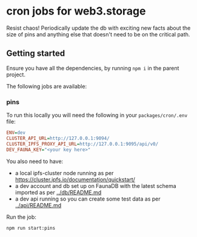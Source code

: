 # cron jobs for web3.storage

Resist chaos! Periodically update the db with exciting new facts about the size of pins and anything else that doesn't need to be on the critical path.

## Getting started

Ensure you have all the dependencies, by running `npm i` in the parent project.

The following jobs are available:

### pins

To run this locally you will need the following in your `packages/cron/.env` file:

```ini
ENV=dev
CLUSTER_API_URL=http://127.0.0.1:9094/
CLUSTER_IPFS_PROXY_API_URL=http://127.0.0.1:9095/api/v0/
DEV_FAUNA_KEY="<your key here>"
```

You also need to have:

- a local ipfs-cluster node running as per https://cluster.ipfs.io/documentation/quickstart/
- a dev account and db set up on FaunaDB with the latest schema imported as per [../db/README.md](../db/README.md)
- a dev api running so you can create some test data as per [../api/README.md](../api/README.md)

Run the job:

```sh
npm run start:pins
```
